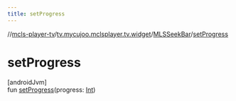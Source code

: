 ```yaml
---
title: setProgress
---
```

//[mcls-player-tv](../../../index.html)/[tv.mycujoo.mclsplayer.tv.widget](../index.html)/[MLSSeekBar](index.html)/[setProgress](set-progress.html)



# setProgress



[androidJvm]\
fun [setProgress](set-progress.html)(progress: [Int](https://kotlinlang.org/api/latest/jvm/stdlib/kotlin/-int/index.html))




